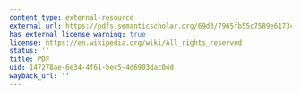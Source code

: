 ```yaml
---
content_type: external-resource
external_url: https://pdfs.semanticscholar.org/69d3/7965fb55c7589e6173c4e8be9a580ae2283e.pdf?_ga=2.186446188.475975581.1565631504-672817412.1563980296
has_external_license_warning: true
license: https://en.wikipedia.org/wiki/All_rights_reserved
status: ''
title: PDF
uid: 147278ae-6e34-4f61-bec5-4d6903dac04d
wayback_url: ''
---
```

